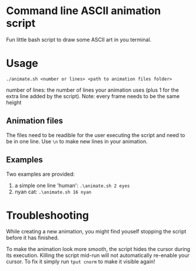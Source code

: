 # Command line ASCII animation script

Fun little bash script to draw some ASCII art in you terminal.


# Usage

`./animate.sh <number or lines> <path to animation files folder>`

number of lines: the number of lines your animation uses (plus 1 for the extra line added by the script). Note: every frame needs to be the same height

## Animation files

The files need to be readible for the user executing the script and need to be in one line. Use `\n` to make new lines in your animation.

## Examples

Two examples are provided:

1. a simple one line 'human': `.\animate.sh 2 eyes`
2. nyan cat: `.\animate.sh 16 nyan`


# Troubleshooting

While creating a new animation, you might find youself stopping the script before it has finished.

To make the animation look more smooth, the script hides the cursor during its execution. Killing the script mid-run will not automatically re-enable your cursor. To fix it simply run `tput cnorm` to make it visible again!